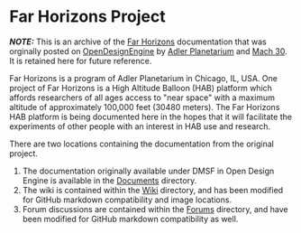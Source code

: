 # Far Horizons Project

***NOTE:*** This is an archive of the [Far Horizons](https://www.adlerplanetarium.org/learn/all-ages/far-horizons/) documentation that was orginally posted on [OpenDesignEngine](https://opendesignengine.net/projects/far-horizons-project) by [Adler Planetarium](https://www.adlerplanetarium.org/) and [Mach 30](http://mach30.org/). It is retained here for future reference.

Far Horizons is a program of Adler Planetarium in Chicago, IL, USA. One project of Far Horizons is a High Altitude Balloon (HAB) platform which affords researchers of all ages access to "near space" with a maximum altitude of approximately 100,000 feet (30480 meters). The Far Horizons HAB platform is being documented here in the hopes that it will facilitate the experiments of other people with an interest in HAB use and research.

There are two locations containing the documentation from the original project.

1. The documentation originally available under DMSF in Open Design Engine is available in the [Documents](https://github.com/jmwright/far-horizons-project/tree/main/Documents) directory.
2. The wiki is contained within the [Wiki](https://github.com/jmwright/far-horizons-project/tree/main/Wiki) directory, and has been modified for GitHub markdown compatibility and image locations.
3. Forum discussions are contained within the [Forums](https://github.com/jmwright/far-horizons-project/tree/main/Forums) directory, and have been modified for GitHub markdown compatibility as well.
